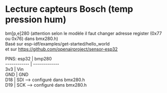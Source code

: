 # Lecture capteurs Bosch (temp pression hum)

bm[p,e]280 (attention selon le modèle il faut changer adresse register (0x77 ou 0x76) dans bmx280.h)  
Basé sur esp-idf/examples/get-started/hello_world  
et sur https://github.com/openairproject/sensor-esp32  

PINS:
esp32 | bmp280  
------------ | -------------  
3v3 | Vin  
GND | GND  
D18 | SDI --> configuré dans bmx280.h  
D19 | SCK --> configuré dans bmx280.h  


